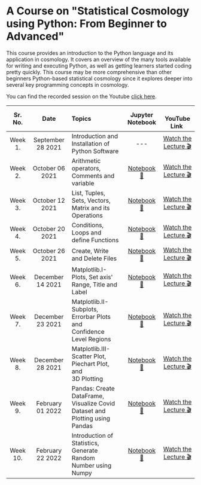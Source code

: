 # A Course on "Statistical Cosmology using Python: From Beginner to Advanced"


This course provides an introduction to the Python language and its application in cosmology. It covers an overview of the many tools available for writing and executing Python, as well as getting learners started coding pretty quickly. This course may be more comprehensive than other beginners Python-based statistical cosmology since it explores deeper into several key programming concepts in cosmology.

You can find the recorded session on the Youtube [click here](https://youtube.com/channel/UCIAPicDD-g3tY522KxBl4aw).



Sr. No. | Date | Topics | Jupyter Notebook | &nbsp;  &nbsp;  YouTube &nbsp;  Link  &nbsp;&nbsp; |
:-: |:-: |:-- |:-: |:-: |
Week 1. | September 28 2021 | Introduction and Installation of Python Software | --- | [Watch the Lecture :clapper:](https://www.youtube.com/watch?v=azOfhkGStUw&ab_channel=TheCosmologicalCafe) 
Week 2. | October 06 2021 | Arithmetic operators, Comments and variable | [Notebook :eyes:](https://github.com/darshanbeniwal/Statistical_Cosmology_using_Python_ICARD_2021/blob/main/Week_2_Oct_06_2021/Statistical_Cosmology_using_Python_week_II.ipynb)| [Watch the Lecture :clapper:](https://youtu.be/b4hQecJ5IsI)
Week 3. | October 12 2021 | List, Tuples, Sets, Vectors, Matrix and its Operations | [Notebook :eyes:](https://github.com/darshanbeniwal/Statistical_Cosmology_using_Python_ICARD_2021/blob/main/Week_3_Oct_12_2021/Statistical_Cosmology_using_Python_week_3.ipynb)| [Watch the Lecture :clapper:](https://youtu.be/iBvzL3zsm9c)
Week 4. | October 20 2021 | Conditions, Loops and define Functions | [Notebook :eyes:](https://github.com/darshanbeniwal/Statistical_Cosmology_using_Python_ICARD_2021/blob/main/Week_4_Oct_20_2021/Statistical_Cosmology_using_Python_week_4.ipynb)| [Watch the Lecture :clapper:](https://youtu.be/90oKZ8Jj1cY)
Week 5. | October 26 2021 | Create, Write and Delete Files | [Notebook :eyes:](https://github.com/darshanbeniwal/Statistical_Cosmology_using_Python_ICARD_2021/blob/main/Week_5_Oct_26_2021/Statistical_Cosmology_using_Python_week_5.ipynb)| [Watch the Lecture :clapper:](https://youtu.be/W1NBOEwcRvk)
Week 6. | December 14 2021 | Matplotlib.I- Plots, Set axis' Range, Title and Label | [Notebook :eyes:](https://github.com/darshanbeniwal/Statistical_Cosmology_using_Python_ICARD_2021/blob/main/Week_6_Dec_14_2021/Statistical_Cosmology_using_Python_week_6.ipynb)| [Watch the Lecture :clapper:](https://youtu.be/0ODEJg5RFtA)
Week 7. | December 23 2021 | Matplotlib.II- Subplots, Errorbar Plots and <br /> Confidence Level Regions | [Notebook :eyes:](https://github.com/darshanbeniwal/Statistical_Cosmology_using_Python_ICARD_2021/blob/main/Week_7_Dec_23_2021/Statistical_Cosmology_using_Python_week_7.ipynb)| [Watch the Lecture :clapper:](https://youtu.be/O4kZIC5SHmg)
Week 8. | December 28 2021 | Matplotlib.III- Scatter Plot, Piechart Plot, and <br /> 3D Plotting | [Notebook :eyes:](https://github.com/darshanbeniwal/Statistical_Cosmology_using_Python_ICARD_2021/blob/main/Week_8_Dec_28_2021/Statistical_Cosmology_using_Python_week_8.ipynb)| [Watch the Lecture :clapper:](https://youtu.be/Xr48BDHbP3k)
Week 9. | February 01 2022 | Pandas: Create DataFrame, Visualize Covid <br /> Dataset and Plotting using Pandas | [Notebook :eyes:](https://github.com/darshanbeniwal/Statistical_Cosmology_using_Python_ICARD_2021/blob/main/Week_9_Feb_01_2022/Statistical_Cosmology_using_Python_Week_9.ipynb)| [Watch the Lecture :clapper:](https://youtu.be/Zcn29DnW-p0)
Week 10. | February 22 2022 | Introduction of Statistics, Generate Random <br/> Number using Numpy | [Notebook :eyes:](https://github.com/darshanbeniwal/Statistical_Cosmology_using_Python_ICARD_2021/blob/main/Week_X_Feb_22_2022/Statistical_Cosmology_using_Python_Week_10.ipynb)| [Watch the Lecture :clapper:]( )

